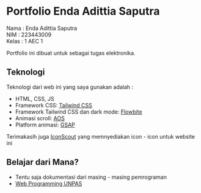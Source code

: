 # Portfolio Enda Adittia Saputra

Nama : Enda Adittia Saputra  
NIM : 223443009  
Kelas : 1 AEC 1  

Portfolio ini dibuat untuk sebagai tugas elektronika.

## Teknologi

Teknologi dari web ini yang saya gunakan adalah :

- HTML, CSS, JS
- Framework CSS: [Tailwind CSS](https://tailwindcss.com/)
- Framework Tailwind CSS dan dark mode: [Flowbite](https://flowbite.com/)
- Animasi scroll: [AOS](https://michalsnik.github.io/aos/)
- Platform animasi: [GSAP](https://gsap.com/)

Terimakasih juga [IconScout](https://iconscout.com/) yang memnyediakan icon - icon untuk website ini

## Belajar dari Mana?

- Tentu saja dokumentasi dari masing - masing pemrograman
- [Web Programming UNPAS](https://youtube.com/@sandhikagalihWPU?si=hMSUL95MFWUQfk32)